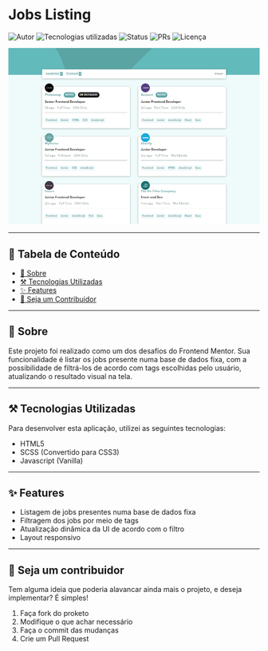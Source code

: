 # Jobs Listing

![Autor](https://img.shields.io/badge/author-Wendell%20Kenneddy-brightgreen)
![Tecnologias utilizadas](https://img.shields.io/badge/techs-HTML,%20SCSS%20and%20JS-brightgreen)
![Status](https://img.shields.io/badge/status-Concluded-brightgreen)
![PRs](https://img.shields.io/badge/PRs-Welcome-brightgreen)
![Licença](https://img.shields.io/badge/license-MIT-brightgreen)

![Resultado Final](./web/images/preview.png)

---

## :bookmark_tabs: Tabela de Conteúdo

- [:closed_book: Sobre](#closed_book-sobre)
- [:hammer_and_pick: Tecnologias Utilizadas](#hammer_and_pick-tecnologias-utilizadas)
- [:sparkles: Features](#sparkles-features)
- [:handshake: Seja um Contribuidor](#handshake-seja-um-contribuidor)

---

## :closed_book: Sobre

Este projeto foi realizado como um dos desafios do Frontend Mentor. Sua
funcionalidade é listar os jobs presente numa base de dados fixa, com a
possibilidade de filtrá-los de acordo com tags escolhidas pelo usuário,
atualizando o resultado visual na tela.

---

## :hammer_and_pick: Tecnologias Utilizadas

Para desenvolver esta aplicação, utilizei as seguintes tecnologias:

- HTML5
- SCSS (Convertido para CSS3)
- Javascript (Vanilla)

---

## :sparkles: Features

- Listagem de jobs presentes numa base de dados fixa
- Filtragem dos jobs por meio de tags
- Atualização dinâmica da UI de acordo com o filtro
- Layout responsivo

---

## :handshake: Seja um contribuidor

Tem alguma ideia que poderia alavancar ainda mais o projeto, e deseja implementar? É simples!

1. Faça fork do proketo
2. Modifique o que achar necessário
3. Faça o commit das mudanças
4. Crie um Pull Request